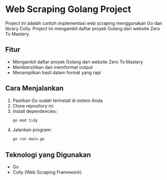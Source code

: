 # Web Scraping Golang Project

Project ini adalah contoh implementasi web scraping menggunakan Go dan library Colly. Project ini mengambil daftar proyek Golang dari website Zero To Mastery.

## Fitur
- Mengambil daftar proyek Golang dari website Zero To Mastery
- Membersihkan dan memformat output
- Menampilkan hasil dalam format yang rapi

## Cara Menjalankan
1. Pastikan Go sudah terinstall di sistem Anda
2. Clone repository ini
3. Install dependencies:
   ```bash
   go mod tidy
   ```
4. Jalankan program:
   ```bash
   go run main.go
   ```

## Teknologi yang Digunakan
- Go
- Colly (Web Scraping Framework) 